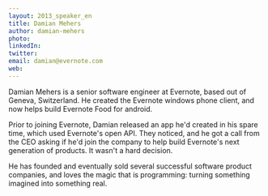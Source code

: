 ```yaml
---
layout: 2013_speaker_en
title: Damian Mehers
author: damian-mehers
photo:
linkedIn:
twitter:
email: damian@evernote.com
web:
---
```


Damian Mehers is a senior software engineer at Evernote, based out of Geneva, Switzerland. He created the Evernote windows phone client, and now helps build Evernote Food for android.

Prior to joining Evernote, Damian released an app he'd created in his spare time, which used Evernote's open API. They noticed, and he got a call from the CEO asking if he'd join the company to help build Evernote's next generation of products. It wasn't a hard decision.

He has founded and eventually sold several successful software product companies, and loves the magic that is programming: turning something imagined into something real.
